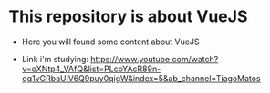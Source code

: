 # This repository is about VueJS

- Here you will found some content about VueJS

- Link i'm studying: https://www.youtube.com/watch?v=oXNtp4_VAfQ&list=PLcoYAcR89n-qq1vGRbaUiV6Q9puy0qigW&index=5&ab_channel=TiagoMatos
